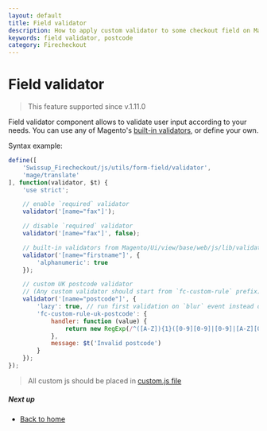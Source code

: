 ```yaml
---
layout: default
title: Field validator
description: How to apply custom validator to some checkout field on Magento 2
keywords: field validator, postcode
category: Firecheckout
---
```


# Field validator

> This feature supported since v.1.11.0

Field validator component allows to validate user input according to your needs.
You can use any of Magento's
[built-in validators](https://github.com/magento/magento2/blob/2.2-develop/app/code/Magento/Ui/view/base/web/js/lib/validation/rules.js#L61),
or define your own.

Syntax example:

```js
define([
    'Swissup_Firecheckout/js/utils/form-field/validator',
    'mage/translate'
], function(validator, $t) {
    'use strict';

    // enable `required` validator
    validator('[name="fax"]');

    // disable `required` validator
    validator('[name="fax"]', false);

    // built-in validators from Magento/Ui/view/base/web/js/lib/validation/rules.js
    validator('[name="firstname"]', {
        'alphanumeric': true
    });

    // custom UK postcode validator
    // (Any custom validator should start from `fc-custom-rule` prefix)
    validator('[name="postcode"]', {
        'lazy': true, // run first validation on `blur` event instead of default instant validation
        'fc-custom-rule-uk-postcode': {
            handler: function (value) {
                return new RegExp(/^([A-Z]){1}([0-9][0-9]|[0-9]|[A-Z][0-9][A-Z]|[A-Z][0-9][0-9]|[A-Z][0-9]|[0-9][A-Z]){1}([ ])?([0-9][A-z][A-z]){1}$/i).test(value);
            },
            message: $t('Invalid postcode')
        }
    });
});
```

> All custom js should be placed in [custom.js file](/m2/extensions/firecheckout/customization/custom-js/)

##### Next up

 -  [Back to home](/m2/extensions/firecheckout)
